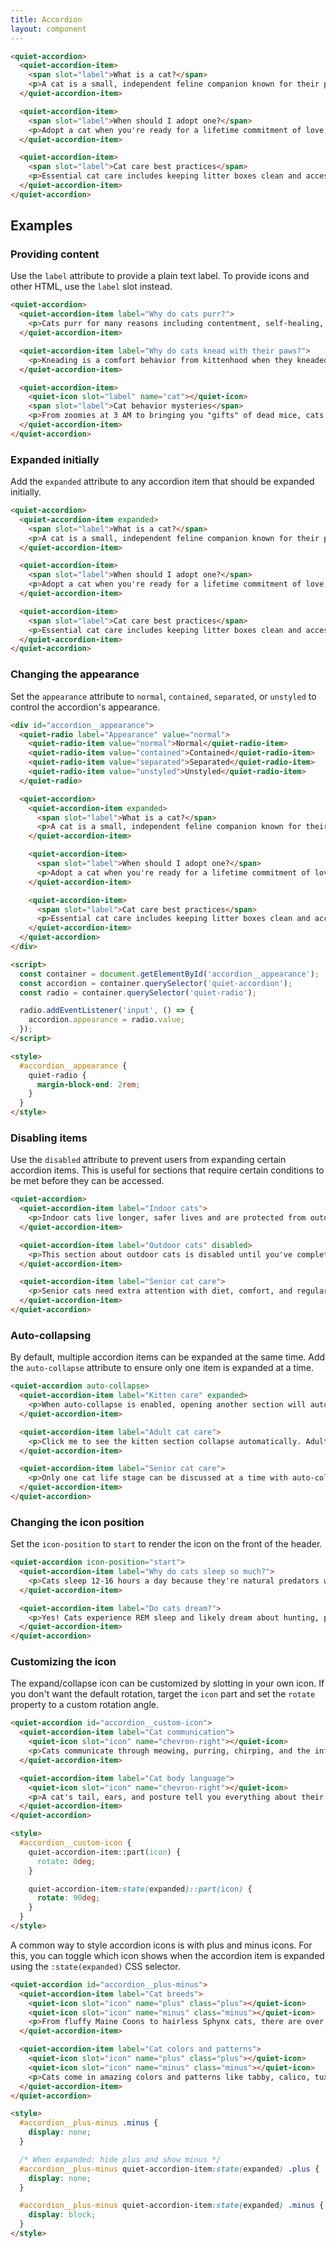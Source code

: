 ```yaml
---
title: Accordion
layout: component
---
```


```html {.example}
<quiet-accordion>
  <quiet-accordion-item>
    <span slot="label">What is a cat?</span>
    <p>A cat is a small, independent feline companion known for their purring, hunting skills, and tendency to knock things off tables. They're perfect for providing endless entertainment, companionship, and the occasional hairball surprise.</p>
  </quiet-accordion-item>

  <quiet-accordion-item>
    <span slot="label">When should I adopt one?</span>
    <p>Adopt a cat when you're ready for a lifetime commitment of love, responsibility, and being owned by a furry overlord. They're ideal when you need a companion who will judge your life choices while simultaneously demanding treats.</p>
  </quiet-accordion-item>

  <quiet-accordion-item>
    <span slot="label">Cat care best practices</span>
    <p>Essential cat care includes keeping litter boxes clean and accessible, providing scratching posts to save your furniture, scheduling regular vet checkups, and ensuring they have cozy hiding spots and sunny windowsills for optimal feline happiness.</p>
  </quiet-accordion-item>
</quiet-accordion>
```

## Examples

### Providing content

Use the `label` attribute to provide a plain text label. To provide icons and other HTML, use the `label` slot instead.

```html {.example}
<quiet-accordion>
  <quiet-accordion-item label="Why do cats purr?">
    <p>Cats purr for many reasons including contentment, self-healing, and communication. It's their built-in happiness meter!</p>
  </quiet-accordion-item>

  <quiet-accordion-item label="Why do cats knead with their paws?">
    <p>Kneading is a comfort behavior from kittenhood when they kneaded their mother's belly for milk. Adult cats knead when they're happy and relaxed.</p>
  </quiet-accordion-item>

  <quiet-accordion-item>
    <quiet-icon slot="label" name="cat"></quiet-icon>
    <span slot="label">Cat behavior mysteries</span>
    <p>From zoomies at 3 AM to bringing you "gifts" of dead mice, cats are wonderfully mysterious creatures with behaviors that keep us guessing.</p>
  </quiet-accordion-item>
</quiet-accordion>
```

### Expanded initially

Add the `expanded` attribute to any accordion item that should be expanded initially.

```html {.example}
<quiet-accordion>
  <quiet-accordion-item expanded>
    <span slot="label">What is a cat?</span>
    <p>A cat is a small, independent feline companion known for their purring, hunting skills, and tendency to knock things off tables. They're perfect for providing endless entertainment, companionship, and the occasional hairball surprise.</p>
  </quiet-accordion-item>

  <quiet-accordion-item>
    <span slot="label">When should I adopt one?</span>
    <p>Adopt a cat when you're ready for a lifetime commitment of love, responsibility, and being owned by a furry overlord. They're ideal when you need a companion who will judge your life choices while simultaneously demanding treats.</p>
  </quiet-accordion-item>

  <quiet-accordion-item>
    <span slot="label">Cat care best practices</span>
    <p>Essential cat care includes keeping litter boxes clean and accessible, providing scratching posts to save your furniture, scheduling regular vet checkups, and ensuring they have cozy hiding spots and sunny windowsills for optimal feline happiness.</p>
  </quiet-accordion-item>
</quiet-accordion>
```

### Changing the appearance

Set the `appearance` attribute to `normal`, `contained`, `separated`, or `unstyled` to control the accordion's appearance.

```html {.example}
<div id="accordion__appearance">
  <quiet-radio label="Appearance" value="normal">
    <quiet-radio-item value="normal">Normal</quiet-radio-item>
    <quiet-radio-item value="contained">Contained</quiet-radio-item>
    <quiet-radio-item value="separated">Separated</quiet-radio-item>
    <quiet-radio-item value="unstyled">Unstyled</quiet-radio-item>
  </quiet-radio>

  <quiet-accordion>
    <quiet-accordion-item expanded>
      <span slot="label">What is a cat?</span>
      <p>A cat is a small, independent feline companion known for their purring, hunting skills, and tendency to knock things off tables. They're perfect for providing endless entertainment, companionship, and the occasional hairball surprise.</p>
    </quiet-accordion-item>

    <quiet-accordion-item>
      <span slot="label">When should I adopt one?</span>
      <p>Adopt a cat when you're ready for a lifetime commitment of love, responsibility, and being owned by a furry overlord. They're ideal when you need a companion who will judge your life choices while simultaneously demanding treats.</p>
    </quiet-accordion-item>

    <quiet-accordion-item>
      <span slot="label">Cat care best practices</span>
      <p>Essential cat care includes keeping litter boxes clean and accessible, providing scratching posts to save your furniture, scheduling regular vet checkups, and ensuring they have cozy hiding spots and sunny windowsills for optimal feline happiness.</p>
    </quiet-accordion-item>
  </quiet-accordion>
</div>

<script>
  const container = document.getElementById('accordion__appearance');
  const accordion = container.querySelector('quiet-accordion');
  const radio = container.querySelector('quiet-radio');

  radio.addEventListener('input', () => {
    accordion.appearance = radio.value;
  });
</script>

<style>
  #accordion__appearance {
    quiet-radio {
      margin-block-end: 2rem;
    }
  }
</style>
```

### Disabling items

Use the `disabled` attribute to prevent users from expanding certain accordion items. This is useful for sections that require certain conditions to be met before they can be accessed.

```html {.example}
<quiet-accordion>
  <quiet-accordion-item label="Indoor cats">
    <p>Indoor cats live longer, safer lives and are protected from outdoor dangers like traffic, predators, and diseases.</p>
  </quiet-accordion-item>

  <quiet-accordion-item label="Outdoor cats" disabled>
    <p>This section about outdoor cats is disabled until you've completed the indoor cat safety course.</p>
  </quiet-accordion-item>

  <quiet-accordion-item label="Senior cat care">
    <p>Senior cats need extra attention with diet, comfort, and regular health monitoring as they age gracefully.</p>
  </quiet-accordion-item>
</quiet-accordion>
```

### Auto-collapsing

By default, multiple accordion items can be expanded at the same time. Add the `auto-collapse` attribute to ensure only one item is expanded at a time.

```html {.example}
<quiet-accordion auto-collapse>
  <quiet-accordion-item label="Kitten care" expanded>
    <p>When auto-collapse is enabled, opening another section will automatically close this one. Kittens need frequent feeding, socialization, and lots of love!</p>
  </quiet-accordion-item>

  <quiet-accordion-item label="Adult cat care">
    <p>Click me to see the kitten section collapse automatically. Adult cats are more independent but still need daily attention and care.</p>
  </quiet-accordion-item>

  <quiet-accordion-item label="Senior cat care">
    <p>Only one cat life stage can be discussed at a time with auto-collapse enabled. Senior cats deserve extra comfort and patience.</p>
  </quiet-accordion-item>
</quiet-accordion>
```

### Changing the icon position

Set the `icon-position` to `start` to render the icon on the front of the header.

```html {.example}
<quiet-accordion icon-position="start">
  <quiet-accordion-item label="Why do cats sleep so much?">
    <p>Cats sleep 12-16 hours a day because they're natural predators who conserve energy for hunting (even if they're just hunting dust bunnies).</p>
  </quiet-accordion-item>

  <quiet-accordion-item label="Do cats dream?">
    <p>Yes! Cats experience REM sleep and likely dream about hunting, playing, or plotting world domination.</p>
  </quiet-accordion-item>
</quiet-accordion>
```

### Customizing the icon

The expand/collapse icon can be customized by slotting in your own icon. If you don't want the default rotation, target the `icon` part and set the `rotate` property to a custom rotation angle.

```html {.example}
<quiet-accordion id="accordion__custom-icon">
  <quiet-accordion-item label="Cat communication">
    <quiet-icon slot="icon" name="chevron-right"></quiet-icon>
    <p>Cats communicate through meowing, purring, chirping, and the infamous slow blink of love.</p>
  </quiet-accordion-item>

  <quiet-accordion-item label="Cat body language">
    <quiet-icon slot="icon" name="chevron-right"></quiet-icon>
    <p>A cat's tail, ears, and posture tell you everything about their mood - from happy to "I'm plotting your demise."</p>
  </quiet-accordion-item>
</quiet-accordion>

<style>
  #accordion__custom-icon {
    quiet-accordion-item::part(icon) {
      rotate: 0deg;
    }

    quiet-accordion-item:state(expanded)::part(icon) {
      rotate: 90deg;
    }
  }
</style>
```

A common way to style accordion icons is with plus and minus icons. For this, you can toggle which icon shows when the accordion item is expanded using the `:state(expanded)` CSS selector.

```html {.example}
<quiet-accordion id="accordion__plus-minus">
  <quiet-accordion-item label="Cat breeds">
    <quiet-icon slot="icon" name="plus" class="plus"></quiet-icon>
    <quiet-icon slot="icon" name="minus" class="minus"></quiet-icon>
    <p>From fluffy Maine Coons to hairless Sphynx cats, there are over 40 recognized cat breeds, each with their own personality traits.</p>
  </quiet-accordion-item>

  <quiet-accordion-item label="Cat colors and patterns">
    <quiet-icon slot="icon" name="plus" class="plus"></quiet-icon>
    <quiet-icon slot="icon" name="minus" class="minus"></quiet-icon>
    <p>Cats come in amazing colors and patterns like tabby, calico, tuxedo, and tortoiseshell - nature's own art gallery!</p>
  </quiet-accordion-item>
</quiet-accordion>

<style>
  #accordion__plus-minus .minus {
    display: none;
  }

  /* When expanded: hide plus and show minus */
  #accordion__plus-minus quiet-accordion-item:state(expanded) .plus {
    display: none;
  }

  #accordion__plus-minus quiet-accordion-item:state(expanded) .minus {
    display: block;
  }
</style>
```